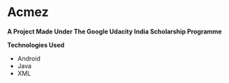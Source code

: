 # Acmez

**A Project Made Under The Google Udacity India Scholarship Programme**

**Technologies Used**
<ul>
  <li>Android</li>
  <li>Java</li>
  <li>XML</li>
 </ul>
